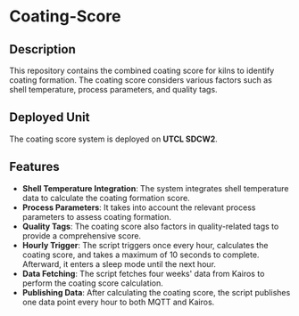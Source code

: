 # Coating-Score

## Description

This repository contains the combined coating score for kilns to identify coating formation. The coating score considers various factors such as shell temperature, process parameters, and quality tags.

## Deployed Unit

The coating score system is deployed on **UTCL SDCW2**.

## Features

- **Shell Temperature Integration**: The system integrates shell temperature data to calculate the coating formation score.
- **Process Parameters**: It takes into account the relevant process parameters to assess coating formation.
- **Quality Tags**: The coating score also factors in quality-related tags to provide a comprehensive score.
- **Hourly Trigger**: The script triggers once every hour, calculates the coating score, and takes a maximum of 10 seconds to complete. Afterward, it enters a sleep mode until the next hour.
- **Data Fetching**: The script fetches four weeks' data from Kairos to perform the coating score calculation.
- **Publishing Data**: After calculating the coating score, the script publishes one data point every hour to both MQTT and Kairos.
